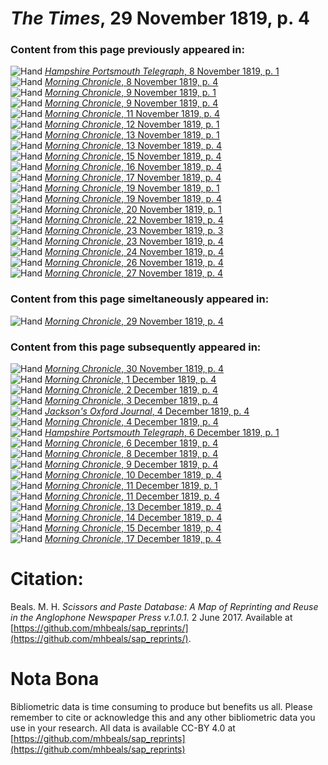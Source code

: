 # *The Times*, 29 November 1819, p. 4  
  
### Content from this page previously appeared in:  
![Hand](http://scissorsandpaste.net/wp-content/uploads/2017/06/smallhandpointer.png) [*Hampshire Portsmouth Telegraph*, 8 November 1819, p. 1](https://mhbeals.github.io/sap_html/Hampshire-Portsmouth-Telegraph/Hampshire-Portsmouth-Telegraph-8-November-1819-p-1)  
![Hand](http://scissorsandpaste.net/wp-content/uploads/2017/06/smallhandpointer.png) [*Morning Chronicle*, 8 November 1819, p. 4](https://mhbeals.github.io/sap_html/Morning-Chronicle/Morning-Chronicle-8-November-1819-p-4)  
![Hand](http://scissorsandpaste.net/wp-content/uploads/2017/06/smallhandpointer.png) [*Morning Chronicle*, 9 November 1819, p. 1](https://mhbeals.github.io/sap_html/Morning-Chronicle/Morning-Chronicle-9-November-1819-p-1)  
![Hand](http://scissorsandpaste.net/wp-content/uploads/2017/06/smallhandpointer.png) [*Morning Chronicle*, 9 November 1819, p. 4](https://mhbeals.github.io/sap_html/Morning-Chronicle/Morning-Chronicle-9-November-1819-p-4)  
![Hand](http://scissorsandpaste.net/wp-content/uploads/2017/06/smallhandpointer.png) [*Morning Chronicle*, 11 November 1819, p. 4](https://mhbeals.github.io/sap_html/Morning-Chronicle/Morning-Chronicle-11-November-1819-p-4)  
![Hand](http://scissorsandpaste.net/wp-content/uploads/2017/06/smallhandpointer.png) [*Morning Chronicle*, 12 November 1819, p. 1](https://mhbeals.github.io/sap_html/Morning-Chronicle/Morning-Chronicle-12-November-1819-p-1)  
![Hand](http://scissorsandpaste.net/wp-content/uploads/2017/06/smallhandpointer.png) [*Morning Chronicle*, 13 November 1819, p. 1](https://mhbeals.github.io/sap_html/Morning-Chronicle/Morning-Chronicle-13-November-1819-p-1)  
![Hand](http://scissorsandpaste.net/wp-content/uploads/2017/06/smallhandpointer.png) [*Morning Chronicle*, 13 November 1819, p. 4](https://mhbeals.github.io/sap_html/Morning-Chronicle/Morning-Chronicle-13-November-1819-p-4)  
![Hand](http://scissorsandpaste.net/wp-content/uploads/2017/06/smallhandpointer.png) [*Morning Chronicle*, 15 November 1819, p. 4](https://mhbeals.github.io/sap_html/Morning-Chronicle/Morning-Chronicle-15-November-1819-p-4)  
![Hand](http://scissorsandpaste.net/wp-content/uploads/2017/06/smallhandpointer.png) [*Morning Chronicle*, 16 November 1819, p. 4](https://mhbeals.github.io/sap_html/Morning-Chronicle/Morning-Chronicle-16-November-1819-p-4)  
![Hand](http://scissorsandpaste.net/wp-content/uploads/2017/06/smallhandpointer.png) [*Morning Chronicle*, 17 November 1819, p. 4](https://mhbeals.github.io/sap_html/Morning-Chronicle/Morning-Chronicle-17-November-1819-p-4)  
![Hand](http://scissorsandpaste.net/wp-content/uploads/2017/06/smallhandpointer.png) [*Morning Chronicle*, 19 November 1819, p. 1](https://mhbeals.github.io/sap_html/Morning-Chronicle/Morning-Chronicle-19-November-1819-p-1)  
![Hand](http://scissorsandpaste.net/wp-content/uploads/2017/06/smallhandpointer.png) [*Morning Chronicle*, 19 November 1819, p. 4](https://mhbeals.github.io/sap_html/Morning-Chronicle/Morning-Chronicle-19-November-1819-p-4)  
![Hand](http://scissorsandpaste.net/wp-content/uploads/2017/06/smallhandpointer.png) [*Morning Chronicle*, 20 November 1819, p. 1](https://mhbeals.github.io/sap_html/Morning-Chronicle/Morning-Chronicle-20-November-1819-p-1)  
![Hand](http://scissorsandpaste.net/wp-content/uploads/2017/06/smallhandpointer.png) [*Morning Chronicle*, 22 November 1819, p. 4](https://mhbeals.github.io/sap_html/Morning-Chronicle/Morning-Chronicle-22-November-1819-p-4)  
![Hand](http://scissorsandpaste.net/wp-content/uploads/2017/06/smallhandpointer.png) [*Morning Chronicle*, 23 November 1819, p. 3](https://mhbeals.github.io/sap_html/Morning-Chronicle/Morning-Chronicle-23-November-1819-p-3)  
![Hand](http://scissorsandpaste.net/wp-content/uploads/2017/06/smallhandpointer.png) [*Morning Chronicle*, 23 November 1819, p. 4](https://mhbeals.github.io/sap_html/Morning-Chronicle/Morning-Chronicle-23-November-1819-p-4)  
![Hand](http://scissorsandpaste.net/wp-content/uploads/2017/06/smallhandpointer.png) [*Morning Chronicle*, 24 November 1819, p. 4](https://mhbeals.github.io/sap_html/Morning-Chronicle/Morning-Chronicle-24-November-1819-p-4)  
![Hand](http://scissorsandpaste.net/wp-content/uploads/2017/06/smallhandpointer.png) [*Morning Chronicle*, 26 November 1819, p. 4](https://mhbeals.github.io/sap_html/Morning-Chronicle/Morning-Chronicle-26-November-1819-p-4)  
![Hand](http://scissorsandpaste.net/wp-content/uploads/2017/06/smallhandpointer.png) [*Morning Chronicle*, 27 November 1819, p. 4](https://mhbeals.github.io/sap_html/Morning-Chronicle/Morning-Chronicle-27-November-1819-p-4)  
  
### Content from this page simeltaneously appeared in:  
![Hand](http://scissorsandpaste.net/wp-content/uploads/2017/06/smallhandpointer.png) [*Morning Chronicle*, 29 November 1819, p. 4](https://mhbeals.github.io/sap_html/Morning-Chronicle/Morning-Chronicle-29-November-1819-p-4)  
  
### Content from this page subsequently appeared in:  
![Hand](http://scissorsandpaste.net/wp-content/uploads/2017/06/smallhandpointer.png) [*Morning Chronicle*, 30 November 1819, p. 4](https://mhbeals.github.io/sap_html/Morning-Chronicle/Morning-Chronicle-30-November-1819-p-4)  
![Hand](http://scissorsandpaste.net/wp-content/uploads/2017/06/smallhandpointer.png) [*Morning Chronicle*, 1 December 1819, p. 4](https://mhbeals.github.io/sap_html/Morning-Chronicle/Morning-Chronicle-1-December-1819-p-4)  
![Hand](http://scissorsandpaste.net/wp-content/uploads/2017/06/smallhandpointer.png) [*Morning Chronicle*, 2 December 1819, p. 4](https://mhbeals.github.io/sap_html/Morning-Chronicle/Morning-Chronicle-2-December-1819-p-4)  
![Hand](http://scissorsandpaste.net/wp-content/uploads/2017/06/smallhandpointer.png) [*Morning Chronicle*, 3 December 1819, p. 4](https://mhbeals.github.io/sap_html/Morning-Chronicle/Morning-Chronicle-3-December-1819-p-4)  
![Hand](http://scissorsandpaste.net/wp-content/uploads/2017/06/smallhandpointer.png) [*Jackson's Oxford Journal*, 4 December 1819, p. 4](https://mhbeals.github.io/sap_html/Jackson's-Oxford-Journal/Jackson's-Oxford-Journal-4-December-1819-p-4)  
![Hand](http://scissorsandpaste.net/wp-content/uploads/2017/06/smallhandpointer.png) [*Morning Chronicle*, 4 December 1819, p. 4](https://mhbeals.github.io/sap_html/Morning-Chronicle/Morning-Chronicle-4-December-1819-p-4)  
![Hand](http://scissorsandpaste.net/wp-content/uploads/2017/06/smallhandpointer.png) [*Hampshire Portsmouth Telegraph*, 6 December 1819, p. 1](https://mhbeals.github.io/sap_html/Hampshire-Portsmouth-Telegraph/Hampshire-Portsmouth-Telegraph-6-December-1819-p-1)  
![Hand](http://scissorsandpaste.net/wp-content/uploads/2017/06/smallhandpointer.png) [*Morning Chronicle*, 6 December 1819, p. 4](https://mhbeals.github.io/sap_html/Morning-Chronicle/Morning-Chronicle-6-December-1819-p-4)  
![Hand](http://scissorsandpaste.net/wp-content/uploads/2017/06/smallhandpointer.png) [*Morning Chronicle*, 8 December 1819, p. 4](https://mhbeals.github.io/sap_html/Morning-Chronicle/Morning-Chronicle-8-December-1819-p-4)  
![Hand](http://scissorsandpaste.net/wp-content/uploads/2017/06/smallhandpointer.png) [*Morning Chronicle*, 9 December 1819, p. 4](https://mhbeals.github.io/sap_html/Morning-Chronicle/Morning-Chronicle-9-December-1819-p-4)  
![Hand](http://scissorsandpaste.net/wp-content/uploads/2017/06/smallhandpointer.png) [*Morning Chronicle*, 10 December 1819, p. 4](https://mhbeals.github.io/sap_html/Morning-Chronicle/Morning-Chronicle-10-December-1819-p-4)  
![Hand](http://scissorsandpaste.net/wp-content/uploads/2017/06/smallhandpointer.png) [*Morning Chronicle*, 11 December 1819, p. 1](https://mhbeals.github.io/sap_html/Morning-Chronicle/Morning-Chronicle-11-December-1819-p-1)  
![Hand](http://scissorsandpaste.net/wp-content/uploads/2017/06/smallhandpointer.png) [*Morning Chronicle*, 11 December 1819, p. 4](https://mhbeals.github.io/sap_html/Morning-Chronicle/Morning-Chronicle-11-December-1819-p-4)  
![Hand](http://scissorsandpaste.net/wp-content/uploads/2017/06/smallhandpointer.png) [*Morning Chronicle*, 13 December 1819, p. 4](https://mhbeals.github.io/sap_html/Morning-Chronicle/Morning-Chronicle-13-December-1819-p-4)  
![Hand](http://scissorsandpaste.net/wp-content/uploads/2017/06/smallhandpointer.png) [*Morning Chronicle*, 14 December 1819, p. 4](https://mhbeals.github.io/sap_html/Morning-Chronicle/Morning-Chronicle-14-December-1819-p-4)  
![Hand](http://scissorsandpaste.net/wp-content/uploads/2017/06/smallhandpointer.png) [*Morning Chronicle*, 15 December 1819, p. 4](https://mhbeals.github.io/sap_html/Morning-Chronicle/Morning-Chronicle-15-December-1819-p-4)  
![Hand](http://scissorsandpaste.net/wp-content/uploads/2017/06/smallhandpointer.png) [*Morning Chronicle*, 17 December 1819, p. 4](https://mhbeals.github.io/sap_html/Morning-Chronicle/Morning-Chronicle-17-December-1819-p-4)  


# Citation: 

Beals. M. H. *Scissors and Paste Database: A Map of Reprinting and Reuse in the Anglophone Newspaper Press v.1.0.1.* 2 June 2017. Available at [https://github.com/mhbeals/sap_reprints/](https://github.com/mhbeals/sap_reprints/). 

# Nota Bona

Bibliometric data is time consuming to produce but benefits us all. Please remember to cite or acknowledge this and any other bibliometric data you use in your research. All data is available CC-BY 4.0 at [https://github.com/mhbeals/sap_reprints](https://github.com/mhbeals/sap_reprints)